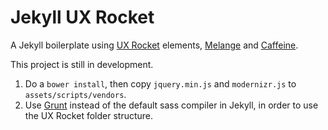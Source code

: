 # Jekyll UX Rocket

A Jekyll boilerplate using [UX Rocket](https://github.com/uxrocket) elements, [Melange](https://github.com/bcinarli/melange) and [Caffeine](https://github.com/bcinarli/caffeine).

This project is still in development.

1. Do a `bower install`, then copy `jquery.min.js` and `modernizr.js` to `assets/scripts/vendors`.
2. Use [Grunt](http://gruntjs.com/) instead of the default sass compiler in Jekyll, in order to use the UX Rocket folder structure.


